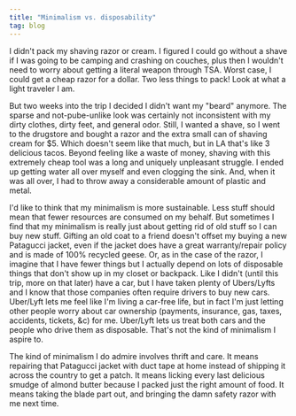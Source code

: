 ```yaml
---
title: "Minimalism vs. disposability"
tag: blog
---
```


I didn't pack my shaving razor or cream. I figured I could go without a shave if I was going to be camping and crashing on couches, plus then I wouldn't need to worry about getting a literal weapon through TSA. Worst case, I could get a cheap razor for a dollar. Two less things to pack! Look at what a light traveler I am.

But two weeks into the trip I decided I didn't want my "beard" anymore. The sparse and not-pube-unlike look was certainly not inconsistent with my dirty clothes, dirty feet, and general odor. Still, I wanted a shave, so I went to the drugstore and bought a razor and the extra small can of shaving cream for $5. Which doesn't seem like that much, but in LA that's like 3 delicious tacos. Beyond feeling like a waste of money, shaving with this extremely cheap tool was a long and uniquely unpleasant struggle. I ended up getting water all over myself and even clogging the sink. And, when it was all over, I had to throw away a considerable amount of plastic and metal.

I'd like to think that my minimalism is more sustainable. Less stuff should mean that fewer resources are consumed on my behalf. But sometimes I find that my minimalism is really just about getting rid of old stuff so I can buy new stuff. Gifting an old coat to a friend doesn't offset my buying a new Patagucci jacket, even if the jacket does have a great warranty/repair policy and is made of 100% recycled geese. Or, as in the case of the razor, I imagine that I have fewer things but I actually depend on lots of disposable things that don't show up in my closet or backpack. Like I didn't (until this trip, more on that later) have a car, but I have taken plenty of Ubers/Lyfts and I know that those companies often require drivers to buy new cars. Uber/Lyft lets me feel like I'm living a car-free life, but in fact I'm just letting other people worry about car ownership (payments, insurance, gas, taxes, accidents, tickets, &c) for me. Uber/Lyft lets us treat both cars and the people who drive them as disposable. That's not the kind of minimalism I aspire to.

The kind of minimalism I do admire involves thrift and care. It means repairing that Patagucci jacket with duct tape at home instead of shipping it across the country to get a patch. It means licking every last delicious smudge of almond butter because I packed just the right amount of food. It means taking the blade part out, and bringing the damn safety razor with me next time.
